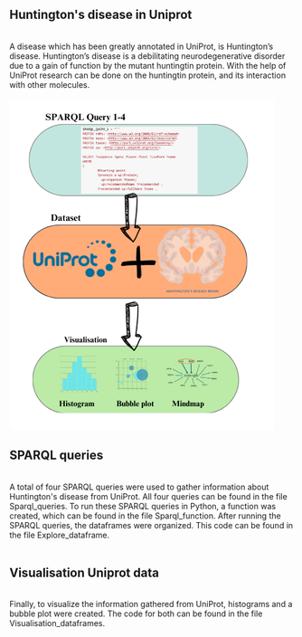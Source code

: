 ## Huntington's disease in Uniprot
<br>
A disease which has been greatly annotated in UniProt, is Huntington’s disease. Huntington’s disease is a debilitating neurodegenerative disorder due to a gain of function by the mutant huntingtin protein. 
With the help of UniProt research can be done on the huntingtin protein, and its interaction with other molecules. 
<br>
<br>
<img src ="Timeline_project.png" >
<br>

## SPARQL queries
<br>
A total of four SPARQL queries were used to gather information about Huntington's disease from UniProt. All four queries can be found in the file Sparql_queries.
To run these SPARQL queries in Python, a function was created, which can be found in the file Sparql_function.
After running the SPARQL queries, the dataframes were organized. This code can be found in the file Explore_dataframe.
<br>
<br>

## Visualisation Uniprot data
<br>
Finally, to visualize the information gathered from UniProt, histograms and a bubble plot were created. The code for both can be found in the file Visualisation_dataframes.



